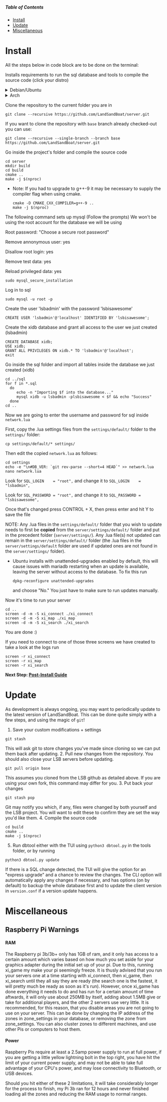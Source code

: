 ##### Table of Contents  
- [Install](#install)  
- [Update](#update)  
- [Miscellaneous](#miscellaneous)  

# Install

All the steps below in code block are to be done on the terminal:

Installs requirements to run the sql database and tools to compile the source code (click your distro)

<details>
  <summary>Debian/Ubuntu</summary>

```
sudo apt update
sudo apt install git python3 python3-pip g++-9 cmake make libluajit-5.1-dev libzmq3-dev libssl-dev zlib1g-dev mariadb-server libmariadb-dev
```
  * Note: Ubuntu 18.04 users will need to upgrade to g++-9.
    ```
    sudo add-apt-repository ppa:ubuntu-toolchain-r/test
    sudo apt update
    sudo apt install g++-9
    ```
  * Note: Debian stable (Buster) users will need to install g++-9 from the testing branch.
    ```
    sudo echo 'deb http://deb.debian.org/debian testing main' > /etc/apt/sources.list.d/testing.list
    sudo apt update
    sudo cat <<EOF > /etc/apt/preferences.d/pin
    Package: *
    Pin: release a=stable
    Pin-Priority: 700

    Package: *
    Pin: release a=testing
    Pin-Priority: 650
    EOF

    sudo apt install -t testing g++-9
    ```

</details>
<details>
  <summary>Arch</summary>

```
sudo pacman -S git python3 python-pip gcc cmake make luajit zeromq openssl zlib mariadb
```
* Arch users will need to initialize and start the database software if not done already:
    ```
    sudo mysql_install_db --user=mysql --basedir=/usr --datadir=/var/lib/mysql
    sudo systemctl enable mariadb
    sudo systemctl start mariadb
    ```
</details>

Clone the repository to the current folder you are in
```
git clone --recursive https://github.com/LandSandBoat/server.git
```

If you want to clone the repository with `base` branch already checked-out you can use:
```
git clone --recursive --single-branch --branch base https://github.com/LandSandBoat/server.git
```

Go inside the project's folder and compile the source code
```
cd server
mkdir build
cd build
cmake ..
make -j $(nproc)
```
  * Note: If you had to upgrade to g++-9 it may be necessary to supply the compiler flag when using cmake.
    ```
    cmake -D CMAKE_CXX_COMPILER=g++-9 ..
    make -j $(nproc)
    ```

The following command sets up mysql (Follow the prompts)
We won't be using the root account for the database we will be using

Root password: "Choose a secure root password"

Remove annonymous user: yes

Disallow root login: yes

Remove test data: yes

Reload privileged data: yes
```
sudo mysql_secure_installation
```

Log in to sql
```
sudo mysql -u root -p
```

Create the user 'lsbadmin' with the password 'lsbisawesome'
```
CREATE USER 'lsbadmin'@'localhost' IDENTIFIED BY 'lsbisawesome';
```

Create the xidb database and grant all access to the user we just created (lsbadmin)
```
CREATE DATABASE xidb;
USE xidb;
GRANT ALL PRIVILEGES ON xidb.* TO 'lsbadmin'@'localhost';
exit
```

Go inside the sql folder and import all tables inside the database we just created (xidb)
```
cd ../sql
for f in *.sql
  do
     echo -n "Importing $f into the database..."
     mysql xidb -u lsbadmin -plsbisawesome < $f && echo "Success"      
  done
cd ..
```
Now we are going to enter the username and password for sql inside `network.lua`

First, copy the .lua settings files from the `settings/default/` folder to the `settings/` folder:
```
cp settings/default/* settings/
```

Then edit the copied `network.lua` as follows:

```
cd settings
echo -e "\n#DB_VER: `git rev-parse --short=4 HEAD`" >> network.lua
nano network.lua
```
Look for `SQL_LOGIN    = "root",` and change it to `SQL_LOGIN    = "lsbadmin",`

Look for `SQL_PASSWORD = "root",` and change it to `SQL_PASSWORD = "lsbisawesome",`

Once that's changed press CONTROL + X, then press enter and hit Y to save the file

NOTE: Any .lua files in the `settings/default/` folder that you wish to update needs to first be **copied** from the `server/settings/default/` folder and put in the precedent folder (`server/settings/`). Any .lua file(s) not updated can remain in the `server/settings/default/` folder (the .lua files in the `server/settings/default` folder are used if updated ones are not found in the `server/settings/` folder).

* Ubuntu installs with unattended-upgrades enabled by default, this will cause issues
with mariadb restarting when an update is available, leaving the server without
access to the database. To fix this run
  ```
  dpkg-reconfigure unattended-upgrades
  ```
  and choose "No." You just have to make sure to run updates manually.

Now it's time to run your server
```
cd ..
screen -d -m -S xi_connect ./xi_connect
screen -d -m -S xi_map ./xi_map
screen -d -m -S xi_search ./xi_search
```

You are done :)

If you need to connect to one of those three screens we have created to take a look at the logs run
```
screen -r xi_connect
screen -r xi_map
screen -r xi_search
```
**Next Step: [Post-Install Guide](Post-Install-Guide)**

# Update

As development is always ongoing, you may want to periodically update to the latest version of LandSandBoat. This can be done quite simply with a few steps, and using the magic of `git`! 

1. Save your custom modifications + settings
```
git stash
```
This will ask git to store changes you've made since cloning so we can put them back after updating.
2. Pull new changes from the repository. You should also close your LSB servers before updating.
```
git pull origin base
```
This assumes you cloned from the LSB github as detailed above. If you are using your own fork, this command may differ for you.
3. Put back your changes
```
git stash pop
```
Git may notify you which, if any, files were changed by both yourself and the LSB project. You will want to edit these to confirm they are set the way you'd like them.
4. Compile the source code
```
cd build
cmake ..
make -j $(nproc)
```
5. Run dbtool either with the TUI using `python3 dbtool.py` in the tools folder, or by running 
```
python3 dbtool.py update
```
If there is a SQL change detected, the TUI will give the option for an "express upgrade" and a chance to review the changes. The CLI option will automatically apply any changes if necessary, and has options (on by default) to backup the whole database first and to update the client version in `version.conf` if a version update happens.

# Miscellaneous
## Raspberry Pi Warnings
#### RAM
The Raspberry pi 3b/3b+ only has 1GB of ram, and it only has access to a certain amount which varies based on how much you set aside for your graphics adapter during the initial set up of your pi.  Due to this, running xi_game my make your pi seemingly freeze.  It is thusly advised that you run your servers one at a time starting with xi_connect, then xi_game, then xi_search until they all say they are ready (the search one is the fastest, it will pretty much be ready as soon as it's run).  However, once xi_game has done everything it needs to do and has run for a certain amount of time aftwards, it will only use about 250MB by itself, adding about 1.5MB give or take for additional players, and the other 2 servers use very little.  It is recommended, for this reason, that you disable areas you are not going to use on your server.  This can be done by changing the IP address of the zones in zone_settings in your database, or removing the zone from zone_settings.  You can also cluster zones to different machines, and use other Pis or computers to host them.
#### Power
Raspberry Pis require at least a 2.5amp power supply to run at full power, if you are getting a little yellow lightning bolt in the top right, you have hit the limit of your current power supply, and may not be able to take full advantage of your CPU's power, and may lose connectivity to Bluetooth, or USB devices.

Should you hit either of these 2 limitations, it will take considerably longer for the process to finish, my Pi 3b ran for 12 hours and never finished loading all the zones and reducing the RAM usage to normal ranges.
